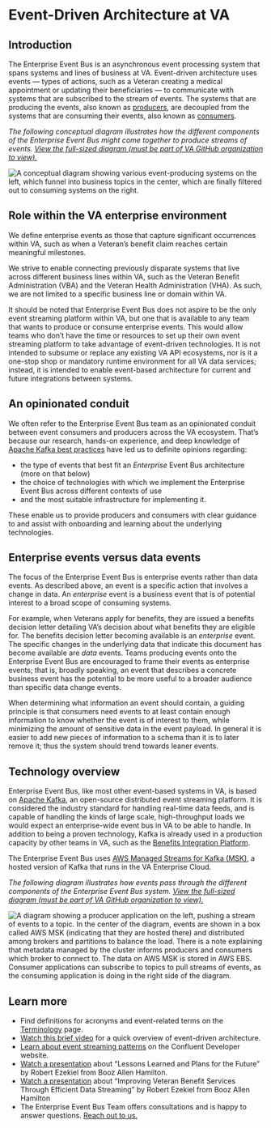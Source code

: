 # Event-Driven Architecture at VA

## Introduction

The Enterprise Event Bus is an asynchronous event processing system that spans systems and lines of business at VA. Event-driven architecture uses events &mdash; types of actions, such as a Veteran creating a medical appointment or updating their beneficiaries &mdash; to communicate with systems that are subscribed to the stream of events. The systems that are producing the events, also known as [producers](./produce-events.md), are decoupled from the systems that are consuming their events, also known as [consumers](./consume-events.md).

_The following conceptual diagram illustrates how the different components of the Enterprise Event Bus might come together to produce streams of events. [View the full-sized diagram (must be part of VA GitHub organization to view).](https://github.com/department-of-veterans-affairs/VES/blob/master/research/Event%20Bus/Diagrams/future%20state%20whole.png)_

![A conceptual diagram showing various event-producing systems on the left, which funnel into business topics in the center, which are finally filtered out to consuming systems on the right.](https://github.com/department-of-veterans-affairs/ves-event-bus-developer-portal/assets/95644573/f0dfe62a-8509-459c-bd9a-074e0babb22b)


## Role within the VA enterprise environment

We define enterprise events as those that capture significant occurrences within VA, such as when a Veteran’s benefit claim reaches certain meaningful milestones.

We strive to enable connecting previously disparate systems that live across different business lines within VA, such as the Veteran Benefit Administration (VBA) and the Veteran Health Administration (VHA). As such, we are not limited to a specific business line or domain within VA.

It should be noted that Enterprise Event Bus does not aspire to be the only event streaming platform within VA, but one that is available to any team that wants to produce or consume enterprise events. This would allow teams who don’t have the time or resources to set up their own event streaming platform to take advantage of event-driven technologies. It is not intended to subsume or replace any existing VA API ecosystems, nor is it a one-stop shop or mandatory runtime environment for all VA data services; instead, it is intended to enable event-based architecture for current and future integrations between systems.

## An opinionated conduit

We often refer to the Enterprise Event Bus team as an opinionated conduit between event consumers and producers across the VA ecosystem. That’s because our research, hands-on experience, and deep knowledge of [Apache Kafka best practices](https://github.com/department-of-veterans-affairs/VES/blob/master/research/Event%20Bus/Engineering/ADR/ADR%20event%20design.md) have led us to definite opinions regarding:

* the type of events that best fit an _Enterprise_ Event Bus architecture (more on that below)
* the choice of technologies with which we implement the Enterprise Event Bus across different contexts of use 
* and the most suitable infrastructure for implementing it. 

These enable us to provide producers and consumers with clear guidance to and assist with onboarding and learning about the underlying technologies.

## Enterprise events versus data events

The focus of the Enterprise Event Bus is enterprise events rather than data events. As described above, an event is a specific action that involves a change in data. An _enterprise_ event is a business event that is of potential interest to a broad scope of consuming systems. 

For example, when Veterans apply for benefits, they are issued a benefits decision letter detailing VA’s decision about what benefits they are eligible for. The benefits decision letter becoming available is an _enterprise_ event. The specific changes in the underlying data that indicate this document has become available are _data_ events. Teams producing events onto the Enterprise Event Bus are encouraged to frame their events as enterprise events; that is, broadly speaking, an event that describes a concrete business event has the potential to be more useful to a broader audience than specific data change events. 

When determining what information an event should contain, a guiding principle is that consumers need events to at least contain enough information to know whether the event is of interest to them, while minimizing the amount of sensitive data in the event payload. In general it is easier to add new pieces of information to a schema than it is to later remove it; thus the system should trend towards leaner events.

##  Technology overview

Enterprise Event Bus, like most other event-based systems in VA, is based on [Apache Kafka](https://kafka.apache.org/), an open-source distributed event streaming platform. It is considered the industry standard for handling real-time data feeds, and is capable of handling the kinds of large scale, high-throughput loads we would expect an enterprise-wide event bus in VA to be able to handle. In addition to being a proven technology, Kafka is already used in a production capacity by other teams in VA, such as the [Benefits Integration Platform](https://confluence.devops.va.gov/pages/viewpage.action?spaceKey=VAExternal&title=Benefits+Integration+Events).

The Enterprise Event Bus uses [AWS Managed Streams for Kafka (MSK)](https://docs.aws.amazon.com/msk/), a hosted version of Kafka that runs in the VA Enterprise Cloud. 

_The following diagram illustrates how events pass through the different components of the Enterprise Event Bus system. [View the full-sized diagram (must be part of VA GitHub organization to view).](https://github.com/department-of-veterans-affairs/VES/blob/master/research/Event%20Bus/Diagrams/Data%20Flow.jpeg)_

![A diagram showing a producer application on the left, pushing a stream of events to a topic. In the center of the diagram, events are shown in a box called AWS MSK (indicating that they are hosted there) and distributed among brokers and partitions to balance the load. There is a note explaining that metadata managed by the cluster informs producers and consumers which broker to connect to. The data on AWS MSK is stored in AWS EBS. Consumer applications can subscribe to topics to pull streams of events, as the consuming application is doing in the right side of the diagram.](https://github.com/department-of-veterans-affairs/ves-event-bus-developer-portal/assets/95644573/61c8f134-7228-4735-b9df-c0e1985d9eaa)

## Learn more

* Find definitions for acronyms and event-related terms on the [Terminology](./terminology.md) page.
* <a href="https://www.youtube.com/watch?v=R6tUoxx2gVY">Watch this brief video</a> for a quick overview of event-driven architecture.
* <a href="https://developer.confluent.io/patterns/">Learn about event streaming patterns</a> on the Confluent Developer website.
* <a href="https://www.confluent.io/resources/presentation/one-year-in-lessons-learned-and-plans-for-the-future/">Watch a presentation</a> about “Lessons Learned and Plans for the Future” by Robert Ezekiel from Booz Allen Hamilton.
* <a href="https://www.confluent.io/events/kafka-summit-americas-2021/improving-veteran-benefit-services-through-efficient-data-streaming/">Watch a presentation</a> about “Improving Veteran Benefit Services Through Efficient Data Streaming” by Robert Ezekiel from Booz Allen Hamilton
* The Enterprise Event Bus Team offers consultations and is happy to answer questions. [Reach out to us.](./get-support.md)
